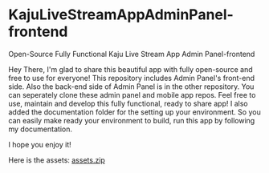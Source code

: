 # KajuLiveStreamAppAdminPanel-frontend
Open-Source Fully Functional Kaju Live Stream App Admin Panel-frontend

Hey There,
I'm glad to share this beautiful app with fully open-source and free to use for everyone!
This repository includes Admin Panel's front-end side. Also the back-end side of Admin Panel is in the other repository.
You can seperately clone these admin panel and mobile app repos. Feel free to use, maintain and develop this fully functional, ready to share app!
I also added the documentation folder for the setting up your environment.
So you can easily make ready your environment to build, run this app by following my documentation.

I hope you enjoy it!




Here is the assets:
[assets.zip](https://github.com/emirtan/KajuLiveStreamAppAdminPanel-frontend/files/6906604/assets.zip)
